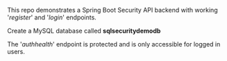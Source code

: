 This repo demonstrates a Spring Boot Security API backend with working '_register_' and '_login_' endpoints.

Create a MySQL database called __sqlsecuritydemodb__

The '_authhealth_' endpoint is protected and is only accessible for logged in users.

